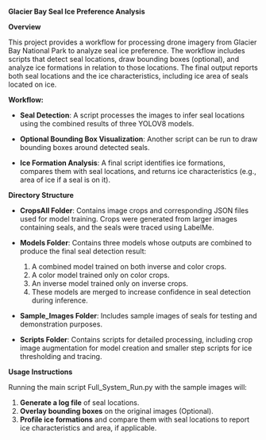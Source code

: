 **Glacier Bay Seal Ice Preference Analysis**

**Overview**

This project provides a workflow for processing drone imagery from Glacier Bay National Park to analyze seal ice preference. The workflow includes scripts that detect seal locations, draw bounding boxes (optional), and analyze ice formations in relation to those locations. The final output reports both seal locations and the ice characteristics, including ice area of seals located on ice.

**Workflow:**

- **Seal Detection**: A script processes the images to infer seal locations using the combined results of three YOLOV8 models.

- **Optional Bounding Box Visualization**: Another script can be run to draw bounding boxes around detected seals.

- **Ice Formation Analysis**: A final script identifies ice formations, compares them with seal locations, and returns ice characteristics (e.g., area of ice if a seal is on it).


**Directory Structure**

- **CropsAll Folder**: Contains image crops and corresponding JSON files used for model training. Crops were generated from larger images containing seals, and the seals were traced using LabelMe.

- **Models Folder**: Contains three models whose outputs are combined to produce the final seal detection result:

  1. A combined model trained on both inverse and color crops.
  2. A color model trained only on color crops.
  3. An inverse model trained only on inverse crops.
  4. These models are merged to increase confidence in seal detection during inference.

- **Sample_Images Folder**: Includes sample images of seals for testing and demonstration purposes.

- **Scripts Folder**: Contains scripts for detailed processing, including crop image augmentation for model creation and smaller step scripts for ice thresholding and tracing.


**Usage Instructions**

Running the main script Full_System_Run.py with the sample images will:
1. **Generate a log file** of seal locations.
2. **Overlay bounding boxes** on the original images (Optional).
3. **Profile ice formations** and compare them with seal locations to report ice characteristics and area, if applicable.
